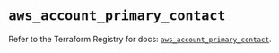 # `aws_account_primary_contact`

Refer to the Terraform Registry for docs: [`aws_account_primary_contact`](https://registry.terraform.io/providers/hashicorp/aws/5.32.1/docs/resources/account_primary_contact).
